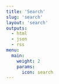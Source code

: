 ```yaml
---
title: 'Search'
slug: 'search'
layout: 'search'
outputs:
  - html
  - json
  - rss
menu:
  main:
    weight: 2
    params:
      icon: search
---
```

